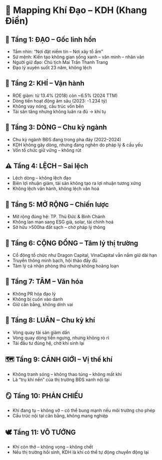 
# 📌 Mapping Khí Đạo – KDH (Khang Điền)

## 🌱 Tầng 1: ĐẠO – Gốc linh hồn
- Tầm nhìn: “Nơi đặt niềm tin – Nơi xây tổ ấm”
- Sứ mệnh: Kiến tạo không gian sống xanh – văn minh – nhân văn
- Người giữ đạo: Chủ tịch Mai Trần Thanh Trang
- Đạo lý xuyên suốt 23 năm, không lệch

## 💨 Tầng 2: KHÍ – Vận hành
- ROE giảm: từ 13.4% (2018) còn ~6.5% (2024 TTM)
- Dòng tiền hoạt động âm sâu (2023: -1.234 tỷ)
- Không vay nóng, cấu trúc vốn bền
- Tài sản tăng nhưng không luân ra đủ → khí tụ

## 🌊 Tầng 3: DÒNG – Chu kỳ ngành
- Chu kỳ ngành BĐS đang trong pha đáy (2022–2024)
- KDH không gãy dòng, nhưng đang nghẽn do pháp lý & cầu yếu
- Vốn tổ chức giữ vững – không rút

## ⚠️ Tầng 4: LỆCH – Sai lệch
- Lệch dòng – không lệch đạo
- Biên lợi nhuận giảm, tài sản không tạo ra lợi nhuận tương xứng
- Không lệch vận hành, không lệch văn hoá

## 🎯 Tầng 5: MỞ RỘNG – Chiến lược
- Mở rộng đúng hệ: TP. Thủ Đức & Bình Chánh
- Không lan man sang ESG giả, solar, tài chính hoá
- Sở hữu >500ha đất sạch – chờ pháp lý thông

## 👥 Tầng 6: CỘNG ĐỒNG – Tâm lý thị trường
- Cổ đông tổ chức như Dragon Capital, VinaCapital vẫn nắm giữ dài hạn
- Truyền thông minh bạch, hội thảo đầy đủ
- Tâm lý cá nhân phòng thủ nhưng không hoảng loạn

## 🧠 Tầng 7: TÂM – Văn hóa
- Không PR hóa đạo lý
- Không bị cuốn vào danh
- Giữ cân bằng, không dính vai

## 🔁 Tầng 8: LUÂN – Chu kỳ khí
- Vòng quay tài sản giảm dần
- Vòng quay dòng tiền ngưng, nhưng không rò rỉ
- Tái đầu tư đúng hệ, chờ khí sinh lại

## 🗺️ Tầng 9: CẢNH GIỚI – Vị thế khí
- Không tranh sóng – không thao túng – không mất khí
- Là “trụ khí nền” của thị trường BĐS xanh nội tại

## 🪞 Tầng 10: PHẢN CHIẾU
- Khí đang tụ – không vỡ – có thể bung mạnh nếu môi trường cho phép
- Cấu trúc nội tại cân bằng, không mang nghiệp

## 🕊️ Tầng 11: VÔ TƯỚNG
- Khí còn thở – không vọng – không chết
- Nếu thị trường hồi sinh, KDH là khí có thể tự động chuyển động lại
